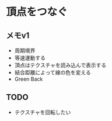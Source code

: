 # 頂点をつなぐ

## メモv1

- 周期境界
- 等速運動する
- 頂点はテクスチャを読み込んで表示する
- 結合距離によって線の色を変える
- Green Back

## TODO

- テクスチャを回転したい

